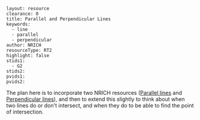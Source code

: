 ````
layout: resource
clearance: 0
title: Parallel and Perpendicular Lines
keywords:
  - line
  - parallel
  - perpendicular
author: NRICH
resourceType: RT2
highlight: false
stids1:
  - G2
stids2:
pvids1:
pvids2:

````

The plan here is to incorporate two NRICH resources ([Parallel lines](http://nrich.maths.org/5609) and [Perpendicular lines](http://nrich.maths.org/5610)), and then to extend this slightly to think about when two lines do or don't intersect, and when they do to be able to find the point of intersection.